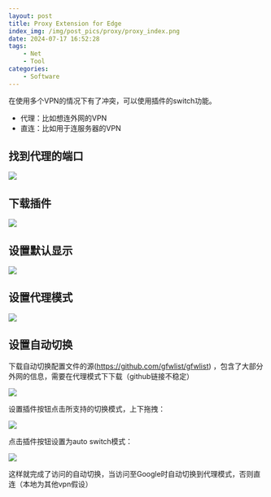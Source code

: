 ```yaml
---
layout: post
title: Proxy Extension for Edge
index_img: /img/post_pics/proxy/proxy_index.png
date: 2024-07-17 16:52:28
tags:
    - Net
    - Tool
categories:
    - Software
---
```



在使用多个VPN的情况下有了冲突，可以使用插件的switch功能。

<!-- more -->

- 代理：比如想连外网的VPN
- 直连：比如用于连服务器的VPN

## 找到代理的端口

![](/img/post_pics/proxy/1.png)

## 下载插件

![](/img/post_pics/proxy/2-1.png)

## 设置默认显示

![](/img/post_pics/proxy/3.png)


## 设置代理模式

![](/img/post_pics/proxy/4.png)

## 设置自动切换

下载自动切换配置文件的源(https://github.com/gfwlist/gfwlist) ，包含了大部分外网的信息，需要在代理模式下下载（github链接不稳定）

![](/img/post_pics/proxy/5.png)

设置插件按钮点击所支持的切换模式，上下拖拽：

![](/img/post_pics/proxy/6.png)

点击插件按钮设置为auto switch模式：

![](/img/post_pics/proxy/7.png)

这样就完成了访问的自动切换，当访问至Google时自动切换到代理模式，否则直连（本地为其他vpn假设）
